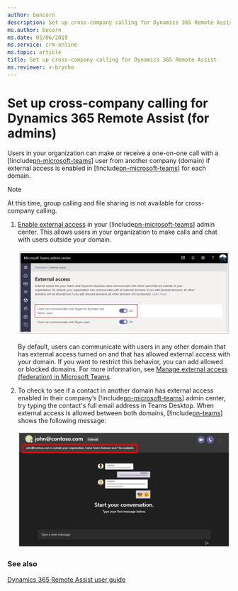 ```yaml
---
author: bencorn
description: Set up cross-company calling for Dynamics 365 Remote Assist by enabling external access in Microsoft Teams admin center.
ms.author: becorn
ms.date: 05/06/2019
ms.service: crm-online
ms.topic: article
title: Set up cross-company calling for Dynamics 365 Remote Assist
ms.reviewer: v-brycho
---
```


# Set up cross-company calling for Dynamics 365 Remote Assist (for admins)

Users in your organization can make or receive a one-on-one call with a [!include[pn-microsoft-teams](../includes/pn-microsoft-teams.md)] user from another company (domain) if external access is enabled in [!include[pn-microsoft-teams](../includes/pn-microsoft-teams.md)] for each domain. 

> [!NOTE]
> At this time, group calling and file sharing is not available for cross-company calling.

1.	[Enable external access](https://docs.microsoft.com/microsoftteams/manage-external-access) in your [!include[pn-microsoft-teams](../includes/pn-microsoft-teams.md)] admin center. This allows users in your organization to make calls and chat with users outside your domain.

    ![Enable external access](media/enable-external-access.PNG "Enable external access")
 
    By default, users can communicate with users in any other domain that has external access turned on and that has allowed external access with your domain. If you want to restrict this behavior, you can add allowed or blocked domains. For more information, 
see [Manage external access (federation) in Microsoft Teams](https://docs.microsoft.com/microsoftteams/manage-external-access).

2.	To check to see if a contact in another domain has external access enabled in their company’s [!include[pn-microsoft-teams](../includes/pn-microsoft-teams.md)] admin center, try typing the contact's full email address in Teams Desktop. When external access is allowed between both domains, [!include[pn-teams](../includes/pn-teams.md)] shows the following message:

    ![Confirmation message](media/access-enabled-confirmation.PNG "Confirmation message")
 
### See also

[Dynamics 365 Remote Assist user guide](https://docs.microsoft.com/dynamics365/mixed-reality/remote-assist/user-guide#make-and-receive-calls)
